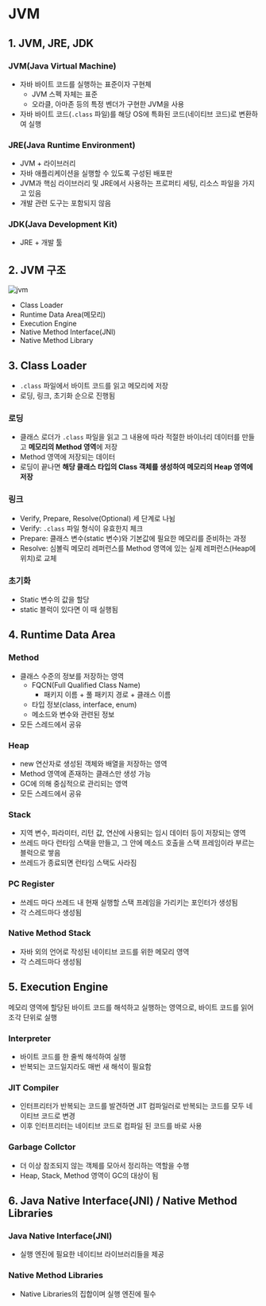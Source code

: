 JVM
========

## 1. JVM, JRE, JDK

### JVM(Java Virtual Machine)

- 자바 바이트 코드를 실행하는 표준이자 구현체
  - JVM 스펙 자체는 표준
  - 오라클, 아마존 등의 특정 벤더가 구현한 JVM을 사용
- 자바 바이트 코드(`.class` 파일)를 해당 OS에 특화된 코드(네이티브 코드)로 변환하여 실행

### JRE(Java Runtime Environment)

- JVM + 라이브러리
- 자바 애플리케이션을 실행할 수 있도록 구성된 배포판
- JVM과 핵심 라이브러리 및 JRE에서 사용하는 프로퍼티 세팅, 리소스 파일을 가지고 있음
- 개발 관련 도구는 포함되지 않음

### JDK(Java Development Kit)

- JRE + 개발 툴


## 2. JVM 구조

![jvm](https://www.javainterviewpoint.com/java-virtual-machine-architecture-in-java/jvm-architecture/)

- Class Loader
- Runtime Data Area(메모리)
- Execution Engine
- Native Method Interface(JNI)
- Native Method Library


## 3. Class Loader

- `.class` 파일에서 바이트 코드를 읽고 메모리에 저장
- 로딩, 링크, 초기화 순으로 진행됨

### 로딩

- 클래스 로더가 `.class` 파일을 읽고 그 내용에 따라 적절한 바이너리 데이터를 만들고 **메모리의 Method 영역**에 저장
- Method 영역에 저장되는 데이터
- 로딩이 끝나면 **해당 클래스 타입의 Class 객체를 생성하여 메모리의 Heap 영역에 저장**


### 링크

- Verify, Prepare, Resolve(Optional) 세 단계로 나뉨
- Verify: `.class` 파일 형식이 유효한지 체크
- Prepare: 클래스 변수(static 변수)와 기본값에 필요한 메모리를 준비하는 과정
- Resolve: 심볼릭 메모리 레퍼런스를 Method 영역에 있는 실제 레퍼런스(Heap에 위치)로 교체


### 초기화

- Static 변수의 값을 할당
- static 블럭이 있다면 이 때 실행됨


## 4. Runtime Data Area

### Method

- 클래스 수준의 정보를 저장하는 영역
  - FQCN(Full Qualified Class Name)
    - 패키지 이름 + 풀 패키지 경로 + 클래스 이름
  - 타입 정보(class, interface, enum)
  - 메소드와 변수와 관련된 정보
- 모든 스레드에서 공유


### Heap

- new 연산자로 생성된 객체와 배열을 저장하는 영역
- Method 영역에 존재하는 클래스만 생성 가능
- GC에 의해 중심적으로 관리되는 영역
- 모든 스레드에서 공유


### Stack

- 지역 변수, 파라미터, 리턴 값, 연산에 사용되는 임시 데이터 등이 저장되는 영역
- 쓰레드 마다 런타임 스택을 만들고, 그 안에 메소드 호출을 스택 프레임이라 부르는 블럭으로 쌓음
- 쓰레드가 종료되면 런타임 스택도 사라짐


### PC Register

- 쓰레드 마다 쓰레드 내 현재 실행할 스택 프레임을 가리키는 포인터가 생성됨
- 각 스레드마다 생성됨


### Native Method Stack

- 자바 외의 언어로 작성된 네이티브 코드를 위한 메모리 영역
- 각 스레드마다 생성됨


## 5. Execution Engine

메모리 영역에 할당된 바이트 코드를 해석하고 실행하는 영역으로, 바이트 코드를 읽어 조각 단위로 실행

### Interpreter

- 바이트 코드를 한 줄씩 해석하여 실행
- 반복되는 코드일지라도 매번 새 해석이 필요함
 
### JIT Compiler

- 인터프리터가 반복되는 코드를 발견하면 JIT 컴파일러로 반복되는 코드를 모두 네이티브 코드로 변경
- 이후 인터프리터는 네이티브 코드로 컴파일 된 코드를 바로 사용

### Garbage Collctor

- 더 이상 참조되지 않는 객체를 모아서 정리하는 역할을 수행
- Heap, Stack, Method 영역이 GC의 대상이 됨


## 6. Java Native Interface(JNI) / Native Method Libraries


### Java Native Interface(JNI)

- 실행 엔진에 필요한 네이티브 라이브러리들을 제공

### Native Method Libraries

- Native Libraries의 집합이며 실행 엔진에 필수
